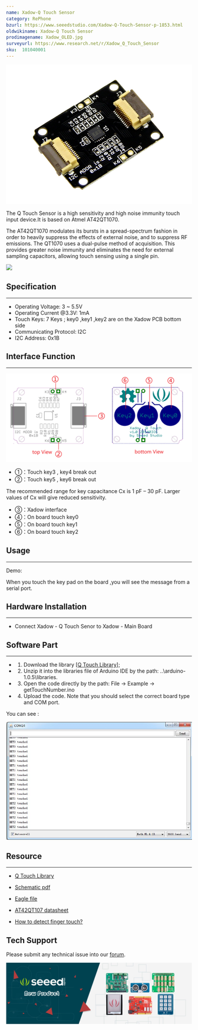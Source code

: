 ```yaml
---
name: Xadow-Q Touch Sensor
category: RePhone
bzurl: https://www.seeedstudio.com/Xadow-Q-Touch-Sensor-p-1853.html
oldwikiname: Xadow-Q Touch Sensor
prodimagename: Xadow_OLED.jpg
surveyurl: https://www.research.net/r/Xadow_Q_Touch_Sensor
sku:  101040001
---
```

![](https://github.com/SeeedDocument/Xadow_Q_Touch_Sensor/raw/master/img/Xadow%20Q%20touch%20sensor.jpg)

The Q Touch Sensor is a high sensitivity and high noise immunity touch input device.It is based on Atmel AT42QT1070.

The AT42QT1070 modulates its bursts in a spread-spectrum fashion in order to heavily suppress the effects of external noise, and to suppress RF emissions. The QT1070 uses a dual-pulse method of acquisition. This provides greater noise immunity and eliminates the need for external sampling capacitors, allowing touch sensing using a single pin.

[![](https://github.com/SeeedDocument/Seeed-WiKi/raw/master/docs/images/300px-Get_One_Now_Banner-ragular.png)](https://www.seeedstudio.com/Xadow-Q-Touch-Sensor-p-1853.html)

## Specification
---
*   Operating Voltage: 3 ~ 5.5V
*   Operating Current @3.3V: 1mA
*   Touch Keys: 7 Keys ; key0 ,key1 ,key2 are on the Xadow PCB bottom side
*   Communicating Protocol: I2C
*   I2C Address: 0x1B

## Interface Function
---
![](https://github.com/SeeedDocument/Xadow_Q_Touch_Sensor/raw/master/img/Xadow-Q_Touch.png)

*   ①：Touch key3 , key4 break out
*   ②：Touch key5 , key6 break out

The recommended range for key capacitance Cx is 1 pF – 30 pF. Larger values of Cx will give reduced sensitivity.

*   ③：Xadow interface
*   ④：On board touch key0
*   ⑤：On board touch key1
*   ⑥：On board touch key2

## Usage
---
Demo:

When you touch the key pad on the board  ,you will see the message from a serial port.

## Hardware Installation
---
- Connect Xadow - Q Touch Senor to Xadow - Main Board

## Software Part
---
- 1) Download the library [[Q Touch Library](https://github.com/Seeed-Studio/Seeed_QTouch)];

- 2) Unzip it into the libraries file of Arduino IDE by the path: ..\arduino-1.0.5\libraries.

- 3) Open the code directly by the path: File -&gt; Example -&gt; getTouchNumber.ino

- 4) Upload the code. Note that you should select the correct board type and COM port.

You can see :

![](https://github.com/SeeedDocument/Xadow_Q_Touch_Sensor/raw/master/img/Q_Touch_Demo_output.jpg)

## Resource
---
*   [Q Touch Library](https://github.com/Seeed-Studio/Seeed_QTouch)

*   [Schematic pdf](https://github.com/SeeedDocument/Xadow_Q_Touch_Sensor/raw/master/res/Xadow-Q_Touch_Sensor_v1.0.pdf)

*   [Eagle file](https://github.com/SeeedDocument/Xadow_Q_Touch_Sensor/raw/master/res/Xadow-Q_Touch_Sensor_v1.0_sch_pcb.zip)

*   [AT42QT107 datasheet](https://github.com/SeeedDocument/Xadow_Q_Touch_Sensor/raw/master/res/AT42QT1070-MMH.pdf)

*   [How to detect finger touch?](/How_to_detect_finger_touch)

## Tech Support
Please submit any technical issue into our [forum](http://forum.seeedstudio.com/). <br /><p style="text-align:center"><a href="https://www.seeedstudio.com/act-4.html" target="_blank"><img src="https://github.com/SeeedDocument/Wiki_Banner/raw/master/new_product.jpg" /></a></p>